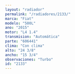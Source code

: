 ```yaml
---
layout: "radiador"
permalink: "/radiadores/2133/"
marca: "Fiat"
modelo: "500L"
ano: "2015"
motor: "L4 1.4"
transmision: "Automática"
parte: "606441"
clima: "Con clima"
alto: "24 3/8"
ancho: "15 3/4"
observaciones: "Turbo"
id: "2133"
---
```


